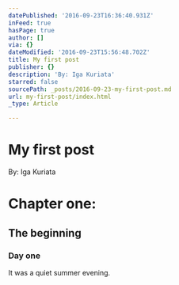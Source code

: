 ```yaml
---
datePublished: '2016-09-23T16:36:40.931Z'
inFeed: true
hasPage: true
author: []
via: {}
dateModified: '2016-09-23T15:56:48.702Z'
title: My first post
publisher: {}
description: 'By: Iga Kuriata'
starred: false
sourcePath: _posts/2016-09-23-my-first-post.md
url: my-first-post/index.html
_type: Article

---
```

# My first post

By: Iga Kuriata

# Chapter one:

## The beginning

### Day one

It was a quiet summer evening.